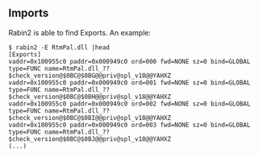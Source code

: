 ## Imports

Rabin2 is able to find Exports. An example:

    $ rabin2 -E RtmPal.dll |head
    [Exports]
    vaddr=0x100955c0 paddr=0x000949c0 ord=000 fwd=NONE sz=0 bind=GLOBAL type=FUNC name=RtmPal.dll_??$check_version@$0BC@$0BG@@priv@spl_v18@@YAHXZ
    vaddr=0x100955c0 paddr=0x000949c0 ord=001 fwd=NONE sz=0 bind=GLOBAL type=FUNC name=RtmPal.dll_??$check_version@$0BC@$0BH@@priv@spl_v18@@YAHXZ
    vaddr=0x100955c0 paddr=0x000949c0 ord=002 fwd=NONE sz=0 bind=GLOBAL type=FUNC name=RtmPal.dll_??$check_version@$0BC@$0BI@@priv@spl_v18@@YAHXZ
    vaddr=0x100955c0 paddr=0x000949c0 ord=003 fwd=NONE sz=0 bind=GLOBAL type=FUNC name=RtmPal.dll_??$check_version@$0BC@$0BJ@@priv@spl_v18@@YAHXZ
    (...)
